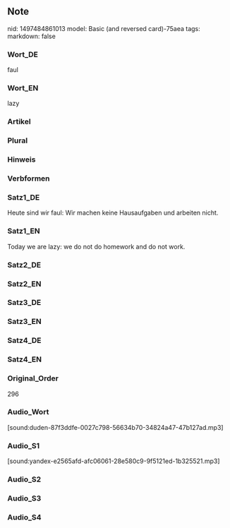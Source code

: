 ## Note
nid: 1497484861013
model: Basic (and reversed card)-75aea
tags: 
markdown: false

### Wort_DE
faul

### Wort_EN
lazy

### Artikel


### Plural


### Hinweis


### Verbformen


### Satz1_DE
Heute sind wir faul: Wir machen keine Hausaufgaben und arbeiten nicht.

### Satz1_EN
Today we are lazy: we do not do homework and do not work.

### Satz2_DE


### Satz2_EN


### Satz3_DE


### Satz3_EN


### Satz4_DE


### Satz4_EN


### Original_Order
296

### Audio_Wort
[sound:duden-87f3ddfe-0027c798-56634b70-34824a47-47b127ad.mp3]

### Audio_S1
[sound:yandex-e2565afd-afc06061-28e580c9-9f5121ed-1b325521.mp3]

### Audio_S2


### Audio_S3


### Audio_S4

